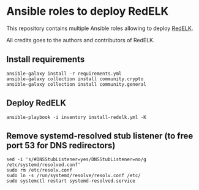 # Ansible roles to deploy RedELK

This repository contains multiple Ansible roles allowing to deploy [RedELK](https://github.com/outflanknl/RedELK/).

All credits goes to the authors and contributors of RedELK.

## Install requirements

```
ansible-galaxy install -r requirements.yml
ansible-galaxy collection install community.crypto
ansible-galaxy collection install community.general
```

## Deploy RedELK

```
ansible-playbook -i inventory install-redelk.yml -K
```

## Remove systemd-resolved stub listener (to free port 53 for DNS redirectors)

```
sed -i 's/#DNSStubListener=yes/DNSStubListener=no/g /etc/systemd/resolved.conf'
sudo rm /etc/resolv.conf
sudo ln -s /run/systemd/resolve/resolv.conf /etc/
sudo systemctl restart systemd-resolved.service
```
